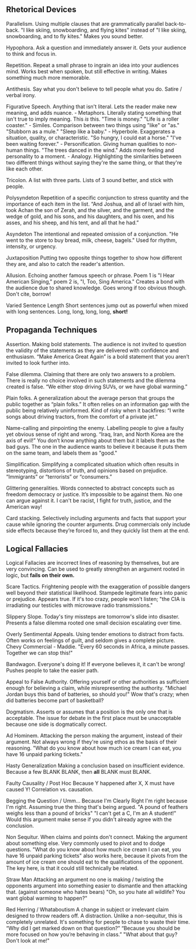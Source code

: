 ## Rhetorical Devices
Parallelism. 
	Using multiple clauses that are grammatically parallel back-to-back. "I like skiing, snowboarding, and flying kites" instead of "I like skiing, snowboarding, and to fly kites." Makes you sound better.

Hypophora. 
	Ask a question and immediately answer it. Gets your audience to think and focus in. 

Repetition.
	Repeat a small phrase to ingrain an idea into your audiences mind. Works best when spoken, but still effective in writing. Makes something much more memorable.

Antithesis.
	Say what you don't believe to tell people what you do. Satire / verbal irony. 

Figurative Speech. 
	Anything that isn't literal. Lets the reader make new meaning, and adds nuance.
	- Metaphors. Literally stating something that isn't true to imply meaning. This *is* this. "Time is money." "Life is a roller coaster."
	- Similes. Comparison between two things using "like" or "as." "Stubborn as a mule." "Sleep like a baby."
	- Hyperbole. Exaggerates a situation, quality, or characteristic. "So hungry, I could eat a horse." "I've been waiting forever."
	- Personification. Giving human qualities to non-human things. "The trees danced in the wind." Adds more feeling and personality to a moment.
	- Analogy. Highlighting the similarities between two different things without saying they're the same thing, or that they're like each other.

Tricolon.
	A list with three parts. Lists of 3 sound better, and stick with people.

Polysyndeton
	Repetition of a specific conjunction to stress quantity and the importance of each item in the list. “And Joshua, and all of Israel with him, took Achan the son of Zerah, and the silver, and the garment, and the wedge of gold, and his sons, and his daughters, and his oxen, and his asses, and his sheep, and his tent, and all that he had.”

Asyndeton
	The intentional and repeated omission of a conjunction.  "He went to the store to buy bread, milk, cheese, bagels." Used for rhythm, intensity, or urgency.

Juxtaposition
	Putting two opposite things together to show how different they are, and also to catch the reader's attention.

Allusion.
	Echoing another famous speech or phrase. Poem 1 is "I Hear American Singing," poem 2 is, "I, Too, Sing America." Creates a bond with the audience due to shared knowledge. Goes wrong if too obvious though. Don't cite, borrow!

Varied Sentence Length
	Short sentences jump out as powerful when mixed with long sentences. Long, long, long, long, **short!**



## Propaganda Techniques
Assertion. 
	Making bold statements. The audience is not invited to question the validity of the statements as they are delivered with confidence and enthusiasm. “Make America Great Again” is a bold statement that you aren’t invited to look further into.
	
False dilemma. 
	Claiming that there are only two answers to a problem. There is really no choice involved in such statements and the dilemma created is false. “We either stop driving SUVs, or we have global warming.”

Plain folks. 
	A generalization about the average person that groups the public together as “plain folks.” It often relies on an information gap with the public being relatively uninformed. Kind of risky when it backfires: “I write songs about driving tractors, from the comfort of a private jet.”

Name-calling and pinpointing the enemy. 
	Labelling people to give a faulty yet obvious sense of right and wrong. “Iraq, Iran, and North Korea are the axis of evil!” You don’t know anything about them but it labels them as the bad guys. The one in the audience wants to believe it because it puts them on the same team, and labels them as "good."

Simplification. 
	Simplifying a complicated situation which often results in stereotyping, distortions of truth, and opinions based on prejudice. “Immigrants” or “terrorists” or “consumers.”

Glittering generalities. 
	Words connected to abstract concepts such as freedom democracy or justice. It’s impossible to be against them. No one can argue against it. I can't be racist, I fight for truth, justice, and the American way!

Card stacking. 
	Selectively including arguments and facts that support your cause while ignoring the counter arguments. Drug commercials only include side effects because they’re forced to, and they quickly list them at the end.



## Logical Fallacies
Logical Fallacies are incorrect lines of reasoning by themselves, but are very convincing. Can be used to greatly strengthen an argument rooted in logic, but **fails on their own.**

Scare Tactics. 
	Frightening people with the exaggeration of possible dangers well beyond their statistical likelihood. Stampede legitimate fears into panic or prejudice. Appears true. If it's too crazy, people won't listen; "the CIA is irradiating our testicles with microwave radio transmissions."

Slippery Slope.
	Today's tiny missteps are tomorrow's slide into disaster. Presents a false dilemma rooted one small decision escalating over time. 

Overly Sentimental Appeals. 
	Using tender emotions to distract from facts. Often works on feelings of guilt, and seldom gives a complete picture. Chevy Commercial - Maddie. "Every 60 seconds in Africa, a minute passes. Together we can stop this!"

Bandwagon.
	Everyone's doing it! If everyone believes it, it can't be wrong! Pushes people to take the easier path.

Appeal to False Authority.
	Offering yourself or other authorities as sufficient enough for believing a claim, while misrepresenting the authority. "Michael Jordan buys this band of batteries, so should you!" Wow that's crazy; when did batteries become part of basketball?

Dogmatism.
	Asserts or assumes that a position is the only one that is acceptable. The issue for debate in the first place must be  unacceptable because one side is dogmatically correct. 

Ad Hominem.
	Attacking the person making the argument, instead of their argument. Not always wrong if they're using ethos as the basis of their reasoning. "What do you know about how much ice cream I can eat, you have 16 unpaid parking tickets."

Hasty Generalization
	Making a conclusion based on insufficient evidence. Because a few BLANK BLANK, then **all** BLANK must BLANK.

Faulty Causality / Post Hoc
	Because Y happened after X, X must have caused Y! Correlation vs. causation.

Begging the Question / Umm... Because I'm Clearly Right
	I'm right because I'm right. Assuming true the thing that's being argued. "A pound of feathers weighs less than a pound of bricks" "I can't get a C, I'm an A student!" Would this argument make sense if you didn't already agree with the conclusion.

Non Sequitur.
	When claims and points don't connect. Making the argument about something else. Very commonly used to pivot and to dodge questions. "What do you know about how much ice cream I can eat, you have 16 unpaid parking tickets" also works here, because it pivots from the amount of ice cream one should eat to the qualifications of the opponent. The key here, is that it could still technically be related.

Straw Man
	Attacking an argument no one is making / twisting the opponents argument into something easier to dismantle and then attacking that. (against someone who hates bears) "Oh, so you hate all wildlife? You want global warming to happen?"

Red Herring / Whataboutism
	A change in subject or irrelevant claim designed to throw readers off. A distraction. Unlike a non-sequitur, this is completely unrelated. It's something for people to chase to waste their time. “Why did I get marked down on that question?” “Because you should be more focused on how you’re behaving in class.” "What about that guy? Don't look at me!" 